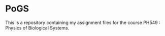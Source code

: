 # PoGS
This is a repository containing my assignment files for the course PH549 : Physics of Biological Systems.
